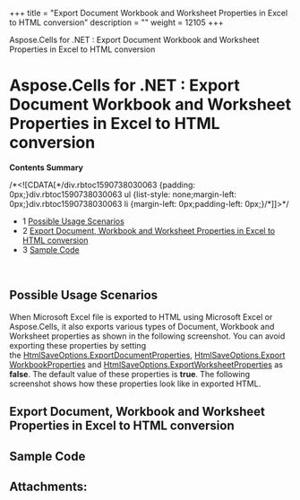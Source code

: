 +++
title = "Export Document Workbook and Worksheet Properties in Excel to HTML conversion" 
description = "" 
weight = 12105 
+++

Aspose.Cells for .NET : Export Document Workbook and Worksheet Properties in Excel to HTML conversion  

# Aspose.Cells for .NET : Export Document Workbook and Worksheet Properties in Excel to HTML conversion


**Contents Summary**

/\*<!\[CDATA\[\*/div.rbtoc1590738030063 {padding: 0px;}div.rbtoc1590738030063 ul {list-style: none;margin-left: 0px;}div.rbtoc1590738030063 li {margin-left: 0px;padding-left: 0px;}/\*\]\]>\*/

*   1 [Possible Usage Scenarios](#ExportDocumentWorkbookandWorksheetPropertiesinExceltoHTMLconversion-PossibleUsageScenarios)
*   2 [Export Document, Workbook and Worksheet Properties in Excel to HTML conversion](#ExportDocumentWorkbookandWorksheetPropertiesinExceltoHTMLconversion-ExportDocument,WorkbookandWorksheetPropertiesinExceltoHTMLconversion)
*   3 [Sample Code](#ExportDocumentWorkbookandWorksheetPropertiesinExceltoHTMLconversion-SampleCode)

 

## Possible Usage Scenarios

When Microsoft Excel file is exported to HTML using Microsoft Excel or Aspose.Cells, it also exports various types of Document, Workbook and Worksheet properties as shown in the following screenshot. You can avoid exporting these properties by setting the [HtmlSaveOptions.ExportDocumentProperties](https://apireference.aspose.com/net/cells/aspose.cells/htmlsaveoptions/properties/exportdocumentproperties), [HtmlSaveOptions.ExportWorkbookProperties](https://apireference.aspose.com/net/cells/aspose.cells/htmlsaveoptions/properties/exportworkbookproperties) and [HtmlSaveOptions.ExportWorksheetProperties](https://apireference.aspose.com/net/cells/aspose.cells/htmlsaveoptions/properties/exportworksheetproperties) as **false**. The default value of these properties is **true**. The following screenshot shows how these properties look like in exported HTML.


## Export Document, Workbook and Worksheet Properties in Excel to HTML conversion


## Sample Code

## Attachments:



